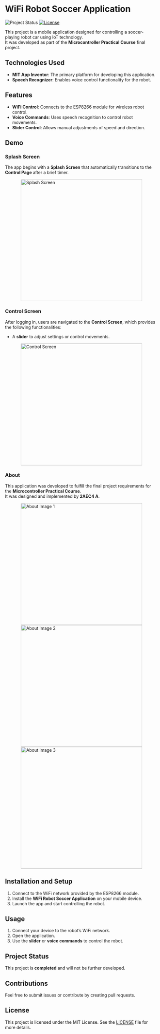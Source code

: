 # WiFi Robot Soccer Application

![Project Status](https://img.shields.io/badge/status-completed-brightgreen)  [![License](https://img.shields.io/badge/license-MIT-blue)](./LICENSE)

This project is a mobile application designed for controlling a soccer-playing robot car using IoT technology.  
It was developed as part of the **Microcontroller Practical Course** final project.

## **Technologies Used**
- **MIT App Inventor**: The primary platform for developing this application.
- **Speech Recognizer**: Enables voice control functionality for the robot.

## **Features**
- **WiFi Control**: Connects to the ESP8266 module for wireless robot control.
- **Voice Commands**: Uses speech recognition to control robot movements.
- **Slider Control**: Allows manual adjustments of speed and direction.

## **Demo**

### **Splash Screen**
The app begins with a **Splash Screen** that automatically transitions to the **Control Page** after a brief timer.

<img src="https://github.com/user-attachments/assets/e075a14d-ab39-4fcc-8261-bdd751c83c4b" alt="Splash Screen" style="width: 400px; height: auto; display: block; margin: 0 auto;">

### **Control Screen**
After logging in, users are navigated to the **Control Screen**, which provides the following functionalities:
- A **slider** to adjust settings or control movements.

<img src="https://github.com/user-attachments/assets/0dfe6d6c-dfc4-42f2-a0cb-249e369b9a31" alt="Control Screen" style="width: 400px; height: auto; display: block; margin: 0 auto;">

### **About**
This application was developed to fulfill the final project requirements for the **Microcontroller Practical Course**.  
It was designed and implemented by **2AEC4 A**.

<img src="https://github.com/user-attachments/assets/086fc023-2b3f-497b-8b5f-dd7f513f6d6f" alt="About Image 1" style="width: 400px; height: auto; display: block; margin: 0 auto;">
<img src="https://github.com/user-attachments/assets/c5c5f6f9-9a8f-405c-a3ff-b196dc0d1b50" alt="About Image 2" style="width: 400px; height: auto; display: block; margin: 0 auto;">
<img src="https://github.com/user-attachments/assets/1fb29a16-736a-4db1-bb24-f7533baf0c47" alt="About Image 3" style="width: 400px; height: auto; display: block; margin: 0 auto;">

## **Installation and Setup**
1. Connect to the WiFi network provided by the ESP8266 module.
2. Install the **WiFi Robot Soccer Application** on your mobile device.
3. Launch the app and start controlling the robot.

## **Usage**
1. Connect your device to the robot’s WiFi network.
2. Open the application.
3. Use the **slider** or **voice commands** to control the robot.

## **Project Status**
This project is **completed** and will not be further developed.

## **Contributions**
Feel free to submit issues or contribute by creating pull requests.

## **License**
This project is licensed under the MIT License. See the [LICENSE](LICENSE) file for more details.
